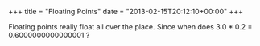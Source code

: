 +++
title = "Floating Points"
date = "2013-02-15T20:12:10+00:00"
+++

Floating points really float all over the place. Since when does 3.0 * 0.2 = 0.6000000000000001 ?
			